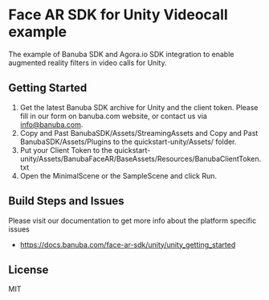 # Face AR SDK for Unity Videocall example   
  
The example of Banuba SDK and Agora.io SDK integration to enable augmented reality filters in video calls for Unity.  

## Getting Started

1) Get the latest Banuba SDK archive for Unity and the client token. Please fill in our form on banuba.com website, or contact us via info@banuba.com. 
2) Copy and Past BanubaSDK/Assets/StreamingAssets and Copy and Past BanubaSDK/Assets/Plugins to the quickstart-unity/Assets/ folder.
3) Put your Client Token to the quickstart-unity/Assets/BanubaFaceAR/BaseAssets/Resources/BanubaClientToken.txt
3) Open the MinimalScene or the SampleScene and click Run.

## Build Steps and Issues

Please visit our documentation to get more info about the platform specific issues
 - https://docs.banuba.com/face-ar-sdk/unity/unity_getting_started
 
## License

MIT